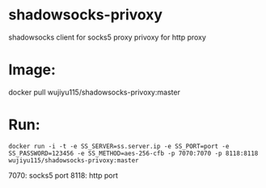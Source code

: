 # shadowsocks-privoxy
shadowsocks client for socks5 proxy
privoxy for http proxy

# Image:
docker pull wujiyu115/shadowsocks-privoxy:master

# Run:
```
docker run -i -t -e SS_SERVER=ss.server.ip -e SS_PORT=port -e SS_PASSWORD=123456 -e SS_METHOD=aes-256-cfb -p 7070:7070 -p 8118:8118 wujiyu115/shadowsocks-privoxy:master

```
7070: socks5 port
8118: http port
